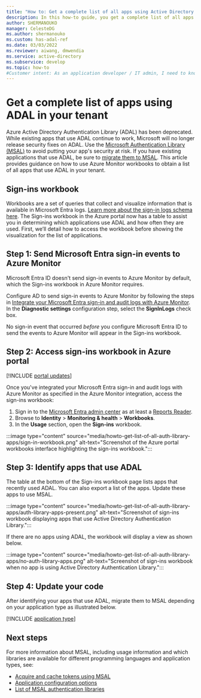 ```yaml
---
title: "How to: Get a complete list of all apps using Active Directory Authentication Library (ADAL) in your tenant"
description: In this how-to guide, you get a complete list of all apps that are using ADAL in your tenant.
author: SHERMANOUKO
manager: CelesteDG
ms.author: shermanouko
ms.custom: has-adal-ref
ms.date: 03/03/2022
ms.reviewer: aiwang, dmwendia
ms.service: active-directory
ms.subservice: develop
ms.topic: how-to 
#Customer intent: As an application developer / IT admin, I need to know / identify which of my apps are using ADAL.
---
```


# Get a complete list of apps using ADAL in your tenant

Azure Active Directory Authentication Library (ADAL) has been deprecated. While existing apps that use ADAL continue to work, Microsoft will no longer release security fixes on ADAL. Use the [Microsoft Authentication Library (MSAL)](/entra/msal/) to avoid putting your app's security at risk. If you have existing applications that use ADAL, be sure to [migrate them to MSAL](~/identity-platform/msal-migration.md). This article provides guidance on how to use Azure Monitor workbooks to obtain a list of all apps that use ADAL in your tenant.

## Sign-ins workbook

Workbooks are a set of queries that collect and visualize information that is available in Microsoft Entra logs. [Learn more about the sign-in logs schema here](~/identity/monitoring-health/reference-azure-monitor-sign-ins-log-schema.md). The Sign-ins workbook in the Azure portal now has a table to assist you in determining which applications use ADAL and how often they are used. First, we’ll detail how to access the workbook before showing the visualization for the list of applications.

<a name='step-1-send-azure-ad-sign-in-events-to-azure-monitor'></a>

## Step 1: Send Microsoft Entra sign-in events to Azure Monitor

Microsoft Entra ID doesn't send sign-in events to Azure Monitor by default, which the Sign-ins workbook in Azure Monitor requires.

Configure AD to send sign-in events to Azure Monitor by following the steps in [Integrate your Microsoft Entra sign-in and audit logs with Azure Monitor](~/identity/monitoring-health/howto-integrate-activity-logs-with-azure-monitor-logs.md). In the **Diagnostic settings** configuration step, select the **SignInLogs** check box.

No sign-in event that occurred *before* you configure Microsoft Entra ID to send the events to Azure Monitor will appear in the Sign-ins workbook.

## Step 2: Access sign-ins workbook in Azure portal

[!INCLUDE [portal updates](~/includes/portal-update.md)]

Once you've integrated your Microsoft Entra sign-in and audit logs with Azure Monitor as specified in the Azure Monitor integration, access the sign-ins workbook:

   1. Sign in to the [Microsoft Entra admin center](https://entra.microsoft.com) as at least a [Reports Reader](~/identity/role-based-access-control/permissions-reference.md#reports-reader).
   1. Browse to **Identity** > **Monitoring & health** > **Workbooks**.
   1. In the **Usage** section, open the **Sign-ins** workbook.

   :::image type="content" source="media/howto-get-list-of-all-auth-library-apps/sign-in-workbook.png" alt-text="Screenshot of the Azure portal workbooks interface highlighting the sign-ins workbook.":::

## Step 3: Identify apps that use ADAL

The table at the bottom of the Sign-ins workbook page lists apps that recently used ADAL. You can also export a list of the apps. Update these apps to use MSAL.
    
:::image type="content" source="media/howto-get-list-of-all-auth-library-apps/auth-library-apps-present.png" alt-text="Screenshot of sign-ins workbook displaying apps that use Active Directory Authentication Library.":::
    
If there are no apps using ADAL, the workbook will display a view as shown below. 
    
:::image type="content" source="media/howto-get-list-of-all-auth-library-apps/no-auth-library-apps.png" alt-text="Screenshot of sign-ins workbook when no app is using Active Directory Authentication Library.":::

## Step 4: Update your code

After identifying your apps that use ADAL, migrate them to MSAL depending on your application type as illustrated below.

[!INCLUDE [application type](includes/adal-msal-migration.md)]

## Next steps

For more information about MSAL, including usage information and which libraries are available for different programming languages and application types, see:

- [Acquire and cache tokens using MSAL](msal-acquire-cache-tokens.md)
- [Application configuration options](msal-client-application-configuration.md)
- [List of MSAL authentication libraries](reference-v2-libraries.md)
